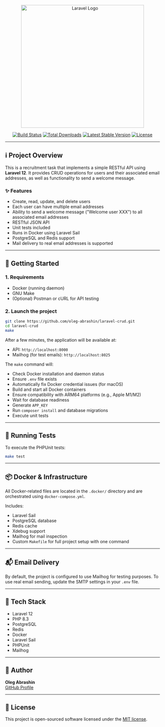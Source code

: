 <p align="center">
  <a href="https://laravel.com" target="_blank">
    <img src="https://raw.githubusercontent.com/laravel/art/master/logo-lockup/5%20SVG/2%20CMYK/1%20Full%20Color/laravel-logolockup-cmyk-red.svg" width="400" alt="Laravel Logo">
  </a>
</p>

<p align="center">
  <a href="https://github.com/laravel/framework/actions"><img src="https://github.com/laravel/framework/workflows/tests/badge.svg" alt="Build Status"></a>
  <a href="https://packagist.org/packages/laravel/framework"><img src="https://img.shields.io/packagist/dt/laravel/framework" alt="Total Downloads"></a>
  <a href="https://packagist.org/packages/laravel/framework"><img src="https://img.shields.io/packagist/v/laravel/framework" alt="Latest Stable Version"></a>
  <a href="https://packagist.org/packages/laravel/framework"><img src="https://img.shields.io/packagist/l/laravel/framework" alt="License"></a>
</p>

---

## ℹ️ Project Overview

This is a recruitment task that implements a simple RESTful API using **Laravel 12**. It provides CRUD operations for users and their associated email addresses, as well as functionality to send a welcome message.

### ✨ Features

- Create, read, update, and delete users
- Each user can have multiple email addresses
- Ability to send a welcome message ("Welcome user XXX") to all associated email addresses
- RESTful JSON API
- Unit tests included
- Runs in Docker using Laravel Sail
- PostgreSQL and Redis support
- Mail delivery to real email addresses is supported

---

## 🚀 Getting Started

### 1. Requirements

- Docker (running daemon)
- GNU Make
- (Optional) Postman or cURL for API testing

### 2. Launch the project

```bash
git clone https://github.com/oleg-abrashin/laravel-crud.git
cd laravel-crud
make
```

After a few minutes, the application will be available at:

- API: `http://localhost:8000`
- Mailhog (for test emails): `http://localhost:8025`

The `make` command will:

- Check Docker installation and daemon status
- Ensure `.env` file exists
- Automatically fix Docker credential issues (for macOS)
- Build and start all Docker containers
- Ensure compatibility with ARM64 platforms (e.g., Apple M1/M2)
- Wait for database readiness
- Generate `APP_KEY`
- Run `composer install` and database migrations
- Execute unit tests

---

## 🧪 Running Tests

To execute the PHPUnit tests:

```bash
make test
```

---

## 📦 Docker & Infrastructure

All Docker-related files are located in the `.docker/` directory and are orchestrated using `docker-compose.yml`.

Includes:
- Laravel Sail
- PostgreSQL database
- Redis cache
- Xdebug support
- Mailhog for mail inspection
- Custom `Makefile` for full project setup with one command

---

## 📬 Email Delivery

By default, the project is configured to use Mailhog for testing purposes. To use real email sending, update the SMTP settings in your `.env` file.

---

## 🧱 Tech Stack

- Laravel 12
- PHP 8.3
- PostgreSQL
- Redis
- Docker
- Laravel Sail
- PHPUnit
- Mailhog

---

## 👤 Author

**Oleg Abrashin**  
[GitHub Profile](https://github.com/oleg-abrashin)

---

## 📝 License

This project is open-sourced software licensed under the [MIT license](https://opensource.org/licenses/MIT).